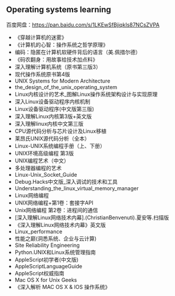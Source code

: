 ## Operating systems learning
百度网盘：https://pan.baidu.com/s/1LKEwSfBjiqkIs87NCsZVPA
- 《穿越计算机的迷雾》
- 《计算机的心智：操作系统之哲学原理》
- 编码：隐匿在计算机软硬件背后的语言（美.佩措尔德）
- 《码农翻身：用故事给技术加点料》
- 深入理解计算机系统（原书第三版3）
- 现代操作系统原书第4版
- UNIX Systems for Modern Architecture
- the_design_of_the_unix_operating_system
- Linux内核设计的艺术_图解Linux操作系统架构设计与实现原理
- 深入Linux设备驱动程序内核机制
- Linux设备驱动程序(中文版第三版)
- 深入理解Linux内核第3版+英文版
- 深入理解linux内核中文第三版
- CPU源代码分析与芯片设计及Linux移植
- 莱昂氏UNIX源代码分析（全本）
- Linux-UNIX系统编程手册（上、下册）
- UNIX环境高级编程 第3版
- UNIX编程艺术（中文）
- 多处理器编程的艺术
- Linux-Unix_Socket_Guide
- Debug.Hacks中文版_深入调试的技术和工具
- Understanding_the_linux_virtual_memory_manager
- Linux网络编程
- UNIX网络编程+第1卷：套接字API
- Unix网络编程 第2卷：进程间的通信
- [深入理解Linux网络技术内幕].(ChristianBenvenuti).夏安等.扫描版
- 《深入理解Linux网络技术内幕》英文版
- Linux_performance
- 性能之巅(洞悉系统、企业与云计算)
- Site Reliability Engineering
- Python.UNIX和Linux系统管理指南
- AppleScript初学者(中文版)
- AppleScriptLanguageGuide
- AppleScript权威指南
- Mac OS X for Unix Geeks
- 《深入解析 MAC OS X & IOS 操作系统》
